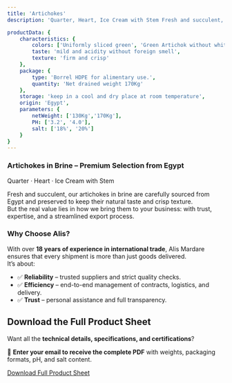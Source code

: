 ```yaml
---
title: 'Artichokes'
description: 'Quarter, Heart, Ice Cream with Stem Fresh and succulent, artichokes in brine are a premium-quality product sourced from Egypt.'

productData: {
    characteristics: {
        colors: ['Uniformly sliced green', 'Green Artichok without whiteArtichoke'],
        taste: 'mild and acidity without foreign smell',
        texture: 'firm and crisp'
    },
    package: {
        type: 'Borrel HDPE for alimentary use.',
        quantity: 'Net drained weight 170Kg'
    },
    storage: 'keep in a cool and dry place at room temperature',
    origin: 'Egypt',
    parameters: {
        netWeight: ['130Kg','170Kg'],
        PH: ['3.2', '4.0'],
        salt: ['18%', '20%']
    }
}
---
```


### Artichokes in Brine – Premium Selection from Egypt  
Quarter · Heart · Ice Cream with Stem  

Fresh and succulent, our artichokes in brine are carefully sourced from Egypt and preserved to keep their natural taste and crisp texture.  
But the real value lies in how we bring them to your business: with trust, expertise, and a streamlined export process.  

### Why Choose Alis?  
With over **18 years of experience in international trade**, Alis Mardare ensures that every shipment is more than just goods delivered.  
It’s about:  
- ✅ **Reliability** – trusted suppliers and strict quality checks.  
- ✅ **Efficiency** – end-to-end management of contracts, logistics, and delivery.  
- ✅ **Trust** – personal assistance and full transparency.  

## Download the Full Product Sheet  
Want all the **technical details, specifications, and certifications**?  

📩 **Enter your email to receive the complete PDF** with weights, packaging formats, pH, and salt content.  

[Download Full Product Sheet](/subscribe)
